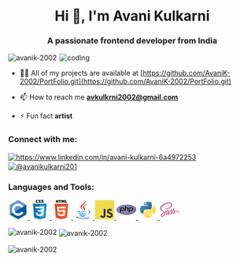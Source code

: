 <h1 align="center">Hi 👋, I'm Avani Kulkarni</h1>
<h3 align="center">A passionate frontend developer from India</h3>
<img align="right" alt="coding" width="400" src="https://media.tenor.com/S59bPkT0pqcAAAAC/programming.gif">
<p align="left"> <img src="https://komarev.com/ghpvc/?username=avanik-2002&label=Profile%20views&color=0e75b6&style=flat" alt="avanik-2002" /> </p>

- 👨‍💻 All of my projects are available at [https://github.com/AvaniK-2002/PortFolio.git](https://github.com/AvaniK-2002/PortFolio.git)

- 📫 How to reach me **avkulkrni2002@gmail.com**

- ⚡ Fun fact **artist**

<h3 align="left">Connect with me:</h3>
<p align="left">
<a href="https://linkedin.com/in/https://www.linkedin.com/in/avani-kulkarni-6a4972253" target="blank"><img align="center" src="https://raw.githubusercontent.com/rahuldkjain/github-profile-readme-generator/master/src/images/icons/Social/linked-in-alt.svg" alt="https://www.linkedin.com/in/avani-kulkarni-6a4972253" height="30" width="40" /></a>
<a href="https://www.hackerearth.com/@avanikulkarni201" target="blank"><img align="center" src="https://raw.githubusercontent.com/rahuldkjain/github-profile-readme-generator/master/src/images/icons/Social/hackerearth.svg" alt="@avanikulkarni201" height="30" width="40" /></a>
</p>

<h3 align="left">Languages and Tools:</h3>
<p align="left"> <a href="https://www.cprogramming.com/" target="_blank" rel="noreferrer"> <img src="https://raw.githubusercontent.com/devicons/devicon/master/icons/c/c-original.svg" alt="c" width="40" height="40"/> </a> <a href="https://www.w3schools.com/css/" target="_blank" rel="noreferrer"> <img src="https://raw.githubusercontent.com/devicons/devicon/master/icons/css3/css3-original-wordmark.svg" alt="css3" width="40" height="40"/> </a> <a href="https://www.w3.org/html/" target="_blank" rel="noreferrer"> <img src="https://raw.githubusercontent.com/devicons/devicon/master/icons/html5/html5-original-wordmark.svg" alt="html5" width="40" height="40"/> </a> <a href="https://www.java.com" target="_blank" rel="noreferrer"> <img src="https://raw.githubusercontent.com/devicons/devicon/master/icons/java/java-original.svg" alt="java" width="40" height="40"/> </a> <a href="https://developer.mozilla.org/en-US/docs/Web/JavaScript" target="_blank" rel="noreferrer"> <img src="https://raw.githubusercontent.com/devicons/devicon/master/icons/javascript/javascript-original.svg" alt="javascript" width="40" height="40"/> </a> <a href="https://www.php.net" target="_blank" rel="noreferrer"> <img src="https://raw.githubusercontent.com/devicons/devicon/master/icons/php/php-original.svg" alt="php" width="40" height="40"/> </a> <a href="https://www.python.org" target="_blank" rel="noreferrer"> <img src="https://raw.githubusercontent.com/devicons/devicon/master/icons/python/python-original.svg" alt="python" width="40" height="40"/> </a> <a href="https://sass-lang.com" target="_blank" rel="noreferrer"> <img src="https://raw.githubusercontent.com/devicons/devicon/master/icons/sass/sass-original.svg" alt="sass" width="40" height="40"/> </a> </p>

<p><img align="left" src="https://github-readme-stats.vercel.app/api/top-langs?username=avanik-2002&show_icons=true&locale=en&layout=compact" alt="avanik-2002" /></p>

<p>&nbsp;<img align="center" src="https://github-readme-stats.vercel.app/api?username=avanik-2002&show_icons=true&locale=en" alt="avanik-2002" /></p>

<p><img align="center" src="https://github-readme-streak-stats.herokuapp.com/?user=avanik-2002&" alt="avanik-2002" /></p>
